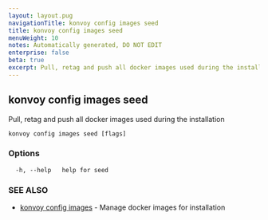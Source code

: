 ```yaml
---
layout: layout.pug
navigationTitle: konvoy config images seed
title: konvoy config images seed
menuWeight: 10
notes: Automatically generated, DO NOT EDIT
enterprise: false
beta: true
excerpt: Pull, retag and push all docker images used during the installation
---
```


## konvoy config images seed

Pull, retag and push all docker images used during the installation

```
konvoy config images seed [flags]
```

### Options

```
  -h, --help   help for seed
```

### SEE ALSO

* [konvoy config images](../)	 - Manage docker images for installation

